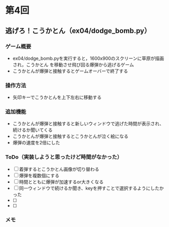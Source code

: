 # 第4回
## 逃げろ！こうかとん（ex04/dodge_bomb.py）
### ゲーム概要
- ex04/dodge_bomb.pyを実行すると，1600x900のスクリーンに草原が描画され，こうかとん
を移動させ飛び回る爆弾から逃げるゲーム
- こうかとんが爆弾と接触するとゲームオーバーで終了する
### 操作方法
- 矢印キーでこうかとんを上下左右に移動する
### 追加機能
- こうかとんが爆弾と接触すると新しいウィンドウで逃げた時間が表示され、続けるか聞いてくる
- こうかとんが爆弾と接触するとこうかとんが泣く絵になる
- 爆弾の速度を2倍にした
### ToDo（実装しようと思ったけど時間がなかった）
- [ ] 着弾するとこうかとん画像が切り替わる
- [ ] 爆弾を複数個にする
- [ ] 時間とともに爆弾が加速するor大きくなる
- [ ] 同一ウィンドウで続けるか聞き、keyを押すことで選択するようにしたかった
- [ ] 
- [ ] 
### メモ